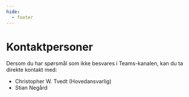 ```yaml
---
hide:
  - footer
---
```

# Kontaktpersoner

Dersom du har spørsmål som ikke besvares i Teams-kanalen, kan du ta direkte kontakt med:

- Christopher W. Tvedt (Hovedansvarlig)
- Stian Negård
